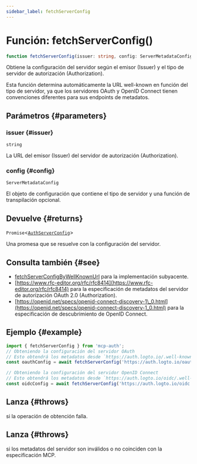 ```yaml
---
sidebar_label: fetchServerConfig
---
```


# Función: fetchServerConfig()

```ts
function fetchServerConfig(issuer: string, config: ServerMetadataConfig): Promise<AuthServerConfig>;
```

Obtiene la configuración del servidor según el emisor (Issuer) y el tipo de servidor de autorización (Authorization).

Esta función determina automáticamente la URL well-known en función del tipo de servidor, ya que los servidores OAuth y OpenID Connect tienen convenciones diferentes para sus endpoints de metadatos.

## Parámetros {#parameters}

### issuer {#issuer}

`string`

La URL del emisor (Issuer) del servidor de autorización (Authorization).

### config {#config}

`ServerMetadataConfig`

El objeto de configuración que contiene el tipo de servidor y una función de transpilación opcional.

## Devuelve {#returns}

`Promise`\<[`AuthServerConfig`](/references/js/type-aliases/AuthServerConfig.md)\>

Una promesa que se resuelve con la configuración del servidor.

## Consulta también {#see}

 - [fetchServerConfigByWellKnownUrl](/references/js/functions/fetchServerConfigByWellKnownUrl.md) para la implementación subyacente.
 - [https://www.rfc-editor.org/rfc/rfc8414](https://www.rfc-editor.org/rfc/rfc8414) para la especificación de metadatos del servidor de autorización OAuth 2.0 (Authorization).
 - [https://openid.net/specs/openid-connect-discovery-1\_0.html](https://openid.net/specs/openid-connect-discovery-1_0.html) para la especificación de descubrimiento de OpenID Connect.

## Ejemplo {#example}

```ts
import { fetchServerConfig } from 'mcp-auth';
// Obteniendo la configuración del servidor OAuth
// Esto obtendrá los metadatos desde `https://auth.logto.io/.well-known/oauth-authorization-server/oauth`
const oauthConfig = await fetchServerConfig('https://auth.logto.io/oauth', { type: 'oauth' });

// Obteniendo la configuración del servidor OpenID Connect
// Esto obtendrá los metadatos desde `https://auth.logto.io/oidc/.well-known/openid-configuration`
const oidcConfig = await fetchServerConfig('https://auth.logto.io/oidc', { type: 'oidc' });
```

## Lanza {#throws}

si la operación de obtención falla.

## Lanza {#throws}

si los metadatos del servidor son inválidos o no coinciden con la especificación MCP.